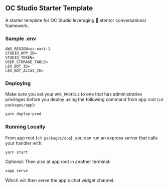 ## OC Studio Starter Template

A starter template for OC Studio leveraging 📣 stentor conversational framework.

### Sample .env

```
AWS_REGION=us-east-1
STUDIO_APP_ID=
STUDIO_TOKEN=
USER_STORAGE_TABLE=
LEX_BOT_ID=
LEX_BOT_ALIAS_ID=
```

### Deploying

Make sure you set your `AWS_PROFILE` to one that has administrative privileges before you deploy using the following command from app root (`cd packages/app`):

```bash
yarn deploy:prod
```

### Running Locally

From app root (`cd packages/app`), you can run an express server that calls your handler with:

```bash
yarn start
```

Optional: Then also at app root in another terminal:

```bash
xapp serve
```

Which will then serve the app's chat widget channel.
